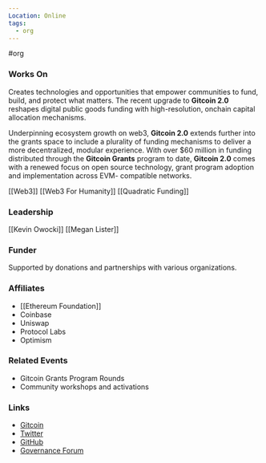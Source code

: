 ```yaml
---
Location: Online
tags:
  - org
---
```

#org

### Works On
Creates technologies and opportunities that empower communities to fund, build, and protect what matters. The recent upgrade to **Gitcoin 2.0** reshapes digital public goods funding with high-resolution, onchain capital allocation mechanisms. 

Underpinning ecosystem growth on web3, **Gitcoin 2.0** extends further into the grants space to include a plurality of funding mechanisms to deliver a more decentralized, modular experience. With over $60 million in funding distributed through the **Gitcoin Grants** program to date, **Gitcoin 2.0** comes with a renewed focus on open source technology, grant program adoption and implementation across EVM- compatible networks.

[[Web3]]
[[Web3 For Humanity]]
[[Quadratic Funding]]

### Leadership
[[Kevin Owocki]]
[[Megan Lister]]

### Funder
Supported by donations and partnerships with various organizations.

### Affiliates
- [[Ethereum Foundation]]
- Coinbase
- Uniswap
- Protocol Labs
- Optimism

### Related Events
- Gitcoin Grants Program Rounds
- Community workshops and activations

### Links
- [Gitcoin](https://www.gitcoin.co/)
- [Twitter](https://twitter.com/gitcoin)
- [GitHub](https://github.com/gitcoin)
- [Governance Forum](https://gov.gitcoin.co/)


